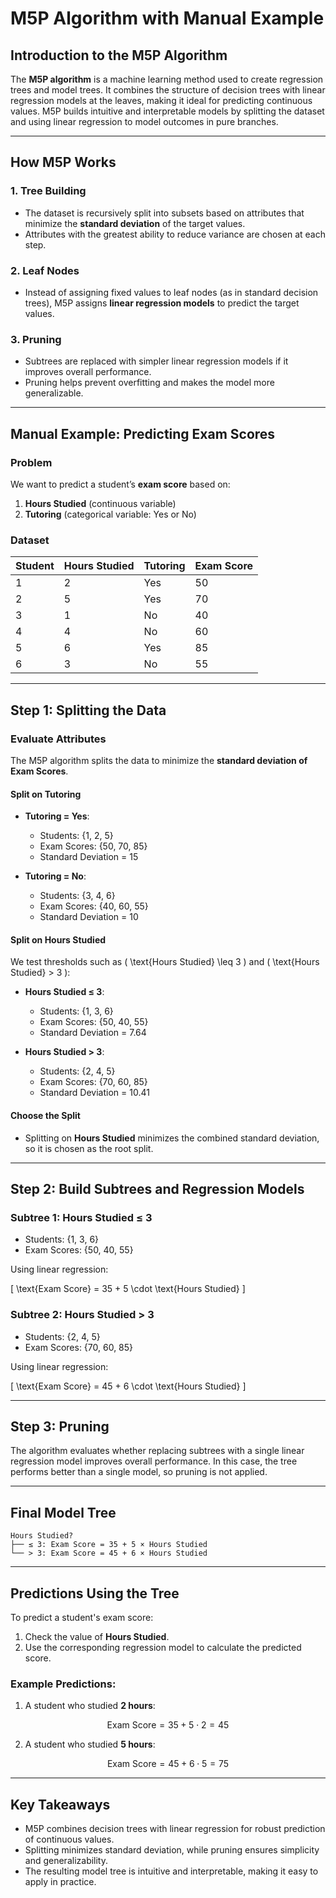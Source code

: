# M5P Algorithm with Manual Example

## Introduction to the M5P Algorithm

The **M5P algorithm** is a machine learning method used to create regression trees and model trees. It combines the structure of decision trees with linear regression models at the leaves, making it ideal for predicting continuous values. M5P builds intuitive and interpretable models by splitting the dataset and using linear regression to model outcomes in pure branches.

---

## How M5P Works

### 1. **Tree Building**
- The dataset is recursively split into subsets based on attributes that minimize the **standard deviation** of the target values.
- Attributes with the greatest ability to reduce variance are chosen at each step.

### 2. **Leaf Nodes**
- Instead of assigning fixed values to leaf nodes (as in standard decision trees), M5P assigns **linear regression models** to predict the target values.

### 3. **Pruning**
- Subtrees are replaced with simpler linear regression models if it improves overall performance.
- Pruning helps prevent overfitting and makes the model more generalizable.

---

## Manual Example: Predicting Exam Scores

### Problem
We want to predict a student’s **exam score** based on:
1. **Hours Studied** (continuous variable)
2. **Tutoring** (categorical variable: Yes or No)

### Dataset
| **Student** | **Hours Studied** | **Tutoring** | **Exam Score** |
|-------------|--------------------|--------------|----------------|
| 1           | 2                  | Yes          | 50             |
| 2           | 5                  | Yes          | 70             |
| 3           | 1                  | No           | 40             |
| 4           | 4                  | No           | 60             |
| 5           | 6                  | Yes          | 85             |
| 6           | 3                  | No           | 55             |

---

## Step 1: Splitting the Data

### Evaluate Attributes
The M5P algorithm splits the data to minimize the **standard deviation of Exam Scores**.

#### Split on Tutoring
- **Tutoring = Yes**:
  - Students: {1, 2, 5}
  - Exam Scores: {50, 70, 85}
  - Standard Deviation = 15

- **Tutoring = No**:
  - Students: {3, 4, 6}
  - Exam Scores: {40, 60, 55}
  - Standard Deviation = 10

#### Split on Hours Studied
We test thresholds such as \( \text{Hours Studied} \leq 3 \) and \( \text{Hours Studied} > 3 \):

- **Hours Studied ≤ 3**:
  - Students: {1, 3, 6}
  - Exam Scores: {50, 40, 55}
  - Standard Deviation = 7.64

- **Hours Studied > 3**:
  - Students: {2, 4, 5}
  - Exam Scores: {70, 60, 85}
  - Standard Deviation = 10.41

#### Choose the Split
- Splitting on **Hours Studied** minimizes the combined standard deviation, so it is chosen as the root split.

---

## Step 2: Build Subtrees and Regression Models

### Subtree 1: Hours Studied ≤ 3
- Students: {1, 3, 6}
- Exam Scores: {50, 40, 55}

Using linear regression:


\[
\text{Exam Score} = 35 + 5 \cdot \text{Hours Studied}
\]



### Subtree 2: Hours Studied > 3
- Students: {2, 4, 5}
- Exam Scores: {70, 60, 85}

Using linear regression:


\[
\text{Exam Score} = 45 + 6 \cdot \text{Hours Studied}
\]



---

## Step 3: Pruning

The algorithm evaluates whether replacing subtrees with a single linear regression model improves overall performance. In this case, the tree performs better than a single model, so pruning is not applied.

---

## Final Model Tree

```
Hours Studied? 
├── ≤ 3: Exam Score = 35 + 5 × Hours Studied 
└── > 3: Exam Score = 45 + 6 × Hours Studied
```

---

## Predictions Using the Tree

To predict a student's exam score:
1. Check the value of **Hours Studied**.
2. Use the corresponding regression model to calculate the predicted score.

### Example Predictions:
1. A student who studied **2 hours**:
   

$$
   \text{Exam Score} = 35 + 5 \cdot 2 = 45
$$



2. A student who studied **5 hours**:
   

$$ 
   \text{Exam Score} = 45 + 6 \cdot 5 = 75
$$



---

## Key Takeaways
- M5P combines decision trees with linear regression for robust prediction of continuous values.
- Splitting minimizes standard deviation, while pruning ensures simplicity and generalizability.
- The resulting model tree is intuitive and interpretable, making it easy to apply in practice.


